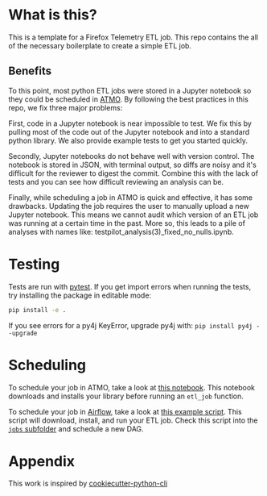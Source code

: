 # What is this?

This is a template for a Firefox Telemetry ETL job.
This repo contains the all of the necessary boilerplate to create a simple ETL job.

## Benefits

To this point, most python ETL jobs were stored in a Jupyter notebook so they could be scheduled in [ATMO](https://analysis.telemetry.mozilla.org/).
By following the best practices in this repo, we fix three major problems:

First, code in a Jupyter notebook is near impossible to test.
We fix this by pulling most of the code out of the Jupyter notebook and into a standard python library.
We also provide example tests to get you started quickly.

Secondly, Jupyter notebooks do not behave well with version control.
The notebook is stored in JSON, with terminal output,
so diffs are noisy and it's difficult for the reviewer to digest the commit.
Combine this with the lack of tests and you can see how difficult reviewing an analysis can be.

Finally, while scheduling a job in ATMO is quick and effective, it has some drawbacks.
Updating the job requires the user to manually upload a new Jupyter notebook.
This means we cannot audit which version of an ETL job was running at a certain time in the past.
More so, this leads to a pile of analyses with names like: testpilot_analysis(3)_fixed_no_nulls.ipynb.

# Testing

Tests are run with [pytest](http://doc.pytest.org/en/latest/getting-started.html#our-first-test-run).
If you get import errors when running the tests, try installing the package in editable mode:

```bash
pip install -e .
```

If you see errors for a py4j KeyError, upgrade py4j with: `pip install py4j --upgrade`

# Scheduling

To schedule your job in ATMO, take a look at [this notebook](scheduling/load_and_run.ipynb).
This notebook downloads and installs your library before running an `etl_job` function.

To schedule your job in [Airflow](https://github.com/mozilla/telemetry-airflow),
take a look at [this example script](scheduling/airflow.sh).
This script will download, install, and run your ETL job.
Check this script into the [`jobs` subfolder](https://github.com/mozilla/telemetry-airflow/tree/master/jobs)
and schedule a new DAG.


# Appendix

This work is inspired by [cookiecutter-python-cli](https://github.com/nvie/cookiecutter-python-cli)
